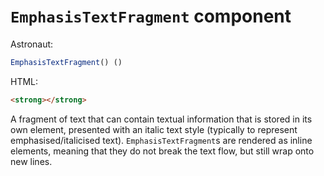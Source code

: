 # `EmphasisTextFragment` component
Astronaut:
```javascript
EmphasisTextFragment() ()
```

HTML:
```html
<strong></strong>
```

A fragment of text that can contain textual information that is stored in its own element, presented with an italic text style (typically to represent emphasised/italicised text). `EmphasisTextFragment`s are rendered as inline elements, meaning that they do not break the text flow, but still wrap onto new lines.
